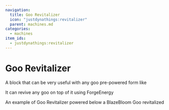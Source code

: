 ```yaml
---
navigation:
  title: Goo Revitalizer
  icon: "justdynathings:revitalizer"
  parent: machines.md
categories:
  - machines
item_ids:
  - justdynathings:revitalizer
---
```


# Goo Revitalizer

A block that can be very useful with any goo pre-powered form like <ItemLink id="justdynathings:energized_blazebloom_goo" />

It can revive any goo on top of it using ForgeEnergy

<BlockImage id="justdynathings:revitalizer" scale="8.0" p:active="false" p:facing="down" p:goo_found="false"/>


An example of Goo Revitalizer powered below a BlazeBloom Goo revitalized

<GameScene zoom="8">
  <ImportStructure src="../nbt/revitalizer_with_goo.nbt" />
</GameScene>

<RecipeFor id="justdynathings:revitalizer" />
